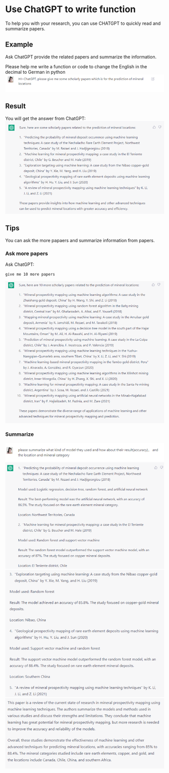 # Use ChatGPT to write function
To help you with your research, you can use CHATGPT to quickly read and summarize papers.

## Example
Ask ChatGPT provide the related papers and summarize the information.

Please help me write a function or code to change the English in the decimal to German in python
![papersearch1](./images/papersearch1.png)

## Result
You will get the answer from ChatGPT:
![papersearch2](./images/papersearch2.png)

## Tips
You can ask the more papaers and summarize information from papers.

### Ask more papers
Ask ChatGPT: 
```
give me 10 more papers
```
![papersearch3](./images/papersearch3.png)

### Summarize
![papersearch4](./images/papersearch4.png)
![papersearch4](./images/papersearch5.png)
![papersearch4](./images/papersearch6.png)
![papersearch4](./images/papersearch7.png)
